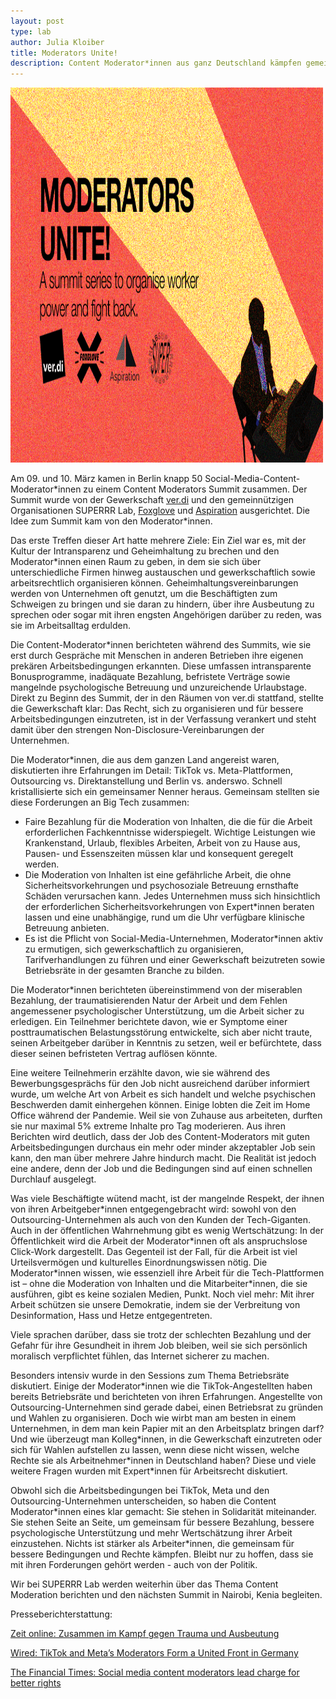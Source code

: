 ```yaml
---
layout: post
type: lab
author: Julia Kloiber
title: Moderators Unite!
description: Content Moderator*innen aus ganz Deutschland kämpfen gemeinsam für bessere Arbeitsbedingungen.
---
```



<img src="/assets/img/blog/moderators.png" alt="Image saying Moderators unite" width="500" height="600">

<p>
Am 09. und 10. März kamen in Berlin knapp 50 Social-Media-Content-Moderator*innen zu einem Content Moderators Summit zusammen. Der Summit wurde von der Gewerkschaft <a href="https://www.verdi.de/">ver.di</a> und den gemeinnützigen Organisationen SUPERRR Lab, <a href="https://www.foxglove.org.uk/">Foxglove</a> und <a href="https://aspirationtech.org/">Aspiration</a> ausgerichtet. Die Idee zum Summit kam von den Moderator*innen.
</p>
<p>
Das erste Treffen dieser Art hatte mehrere Ziele: Ein Ziel war es, mit der Kultur der Intransparenz und Geheimhaltung zu brechen und den Moderator*innen einen Raum zu geben, in dem sie sich über unterschiedliche Firmen hinweg austauschen und gewerkschaftlich sowie arbeitsrechtlich organisieren können. Geheimhaltungsvereinbarungen werden von Unternehmen oft genutzt, um die Beschäftigten zum Schweigen zu bringen und sie daran zu hindern, über ihre Ausbeutung zu sprechen oder sogar mit ihren engsten Angehörigen darüber zu reden, was sie im Arbeitsalltag erdulden.</p>
<p>
Die Content-Moderator*innen berichteten während des Summits, wie sie erst durch Gespräche mit Menschen in anderen Betrieben ihre eigenen prekären Arbeitsbedingungen erkannten. Diese umfassen intransparente Bonusprogramme, inadäquate Bezahlung, befristete Verträge sowie mangelnde psychologische Betreuung und unzureichende Urlaubstage. Direkt zu Beginn des Summit, der in den Räumen von ver.di stattfand, stellte die Gewerkschaft klar: Das Recht, sich zu organisieren und für bessere Arbeitsbedingungen einzutreten, ist in der Verfassung verankert und steht damit über den strengen Non-Disclosure-Vereinbarungen der Unternehmen.</p>
<p>
Die Moderator*innen, die aus dem ganzen Land angereist waren, diskutierten ihre Erfahrungen im Detail: TikTok vs. Meta-Plattformen, Outsourcing vs. Direktanstellung und Berlin vs. anderswo. Schnell kristallisierte sich ein gemeinsamer Nenner heraus. Gemeinsam stellten sie diese Forderungen an Big Tech zusammen:
</p>
<ul>
<li> Faire Bezahlung für die Moderation von Inhalten, die die für die Arbeit erforderlichen Fachkenntnisse widerspiegelt. Wichtige Leistungen wie Krankenstand, Urlaub, flexibles Arbeiten, Arbeit von zu Hause aus, Pausen- und Essenszeiten müssen klar und konsequent geregelt werden.</li>
<li> Die Moderation von Inhalten ist eine gefährliche Arbeit, die ohne Sicherheitsvorkehrungen und psychosoziale Betreuung ernsthafte Schäden verursachen kann. Jedes Unternehmen muss sich hinsichtlich der erforderlichen Sicherheitsvorkehrungen von Expert*innen beraten lassen und eine unabhängige, rund um die Uhr verfügbare klinische Betreuung anbieten. </li>
<li> Es ist die Pflicht von Social-Media-Unternehmen, Moderator*innen aktiv zu ermutigen, sich gewerkschaftlich zu organisieren, Tarifverhandlungen zu führen und einer Gewerkschaft beizutreten sowie Betriebsräte in der gesamten Branche zu bilden. </li>
</ul>
<p>
Die Moderator*innen berichteten übereinstimmend von der miserablen Bezahlung, der traumatisierenden Natur der Arbeit und dem Fehlen angemessener psychologischer Unterstützung, um die Arbeit sicher zu erledigen. Ein Teilnehmer berichtete davon, wie er Symptome einer posttraumatischen Belastungsstörung entwickelte, sich aber nicht traute, seinen Arbeitgeber darüber in Kenntnis zu setzen, weil er befürchtete, dass dieser seinen befristeten Vertrag auflösen könnte.</p>
<p>
Eine weitere Teilnehmerin erzählte davon, wie sie während des Bewerbungsgesprächs für den Job nicht ausreichend darüber informiert wurde, um welche Art von Arbeit es sich handelt und welche psychischen Beschwerden damit einhergehen können. Einige lobten die Zeit im Home Office während der Pandemie. Weil sie von Zuhause aus arbeiteten, durften sie nur maximal 5% extreme Inhalte pro Tag moderieren. Aus ihren Berichten wird deutlich, dass der Job des Content-Moderators mit guten Arbeitsbedingungen durchaus ein mehr oder minder akzeptabler Job sein kann, den man über mehrere Jahre hindurch macht. Die Realität ist jedoch eine andere, denn der Job und die Bedingungen sind auf einen schnellen Durchlauf ausgelegt.</p>
<p>Was viele Beschäftigte wütend macht, ist der mangelnde Respekt, der ihnen von ihren Arbeitgeber*innen entgegengebracht wird: sowohl von den Outsourcing-Unternehmen als auch von den Kunden der Tech-Giganten. Auch in der öffentlichen Wahrnehmung gibt es wenig Wertschätzung: In der Öffentlichkeit wird die Arbeit der Moderator*innen oft als anspruchslose Click-Work dargestellt. Das Gegenteil ist der Fall, für die Arbeit ist viel Urteilsvermögen und kulturelles Einordnungswissen nötig. Die Moderator*innen wissen, wie essenziell ihre Arbeit für die Tech-Plattformen ist – ohne die Moderation von Inhalten und die Mitarbeiter*innen, die sie ausführen, gibt es keine sozialen Medien, Punkt. Noch viel mehr: Mit ihrer Arbeit schützen sie unsere Demokratie, indem sie der Verbreitung von Desinformation, Hass und Hetze entgegentreten.</p>
<p>Viele sprachen darüber, dass sie trotz der schlechten Bezahlung und der Gefahr für ihre Gesundheit in ihrem Job bleiben, weil sie sich persönlich moralisch verpflichtet fühlen, das Internet sicherer zu machen.</p>
<p>Besonders intensiv wurde in den Sessions zum Thema Betriebsräte diskutiert. Einige der Moderator*innen wie die TikTok-Angestellten haben bereits Betriebsräte und berichteten von ihren Erfahrungen. Angestellte von Outsourcing-Unternehmen sind gerade dabei, einen Betriebsrat zu gründen und Wahlen zu organisieren. Doch wie wirbt man am besten in einem Unternehmen, in dem man kein Papier mit an den Arbeitsplatz bringen darf? Und wie überzeugt man Kolleg*innen, in die Gewerkschaft einzutreten oder sich für Wahlen aufstellen zu lassen, wenn diese nicht wissen, welche Rechte sie als Arbeitnehmer*innen in Deutschland haben? Diese und viele weitere Fragen wurden mit Expert*innen für Arbeitsrecht diskutiert.</p>
<p>Obwohl sich die Arbeitsbedingungen bei TikTok, Meta und den Outsourcing-Unternehmen unterscheiden, so haben die Content Moderator*innen eines klar gemacht: Sie stehen in Solidarität miteinander. Sie stehen Seite an Seite, um gemeinsam für bessere Bezahlung, bessere psychologische Unterstützung und mehr Wertschätzung ihrer Arbeit einzustehen. Nichts ist stärker als Arbeiter*innen, die gemeinsam für bessere Bedingungen und Rechte kämpfen. Bleibt nur zu hoffen, dass sie mit ihren Forderungen gehört werden - auch von der Politik.</p>
<p>Wir bei SUPERRR Lab werden weiterhin über das Thema Content Moderation berichten und den nächsten Summit in Nairobi, Kenia begleiten.</p>

Presseberichterstattung:
<p> <a href="https://www.zeit.de/digital/internet/2023-03/tiktok-meta-moderatoren-gewerkschaft">Zeit online: Zusammen im Kampf gegen Trauma und Ausbeutung </a></p>
<p><a href="https://www.wired.com/story/tiktok-and-metas-moderators-form-a-united-front-in-germany/"> Wired: TikTok and Meta’s Moderators Form a United Front in Germany </a></p>
<p> <a href="https://www.ft.com/content/63a0ba72-e052-4279-922a-402105eacd4d">The Financial Times: Social media content moderators lead charge for better rights </a></p>
  

